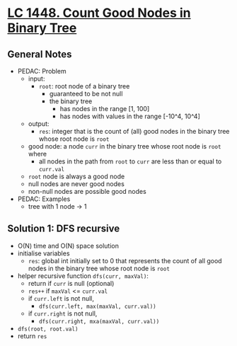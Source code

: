 # [LC 1448. Count Good Nodes in Binary Tree](https://leetcode.com/problems/count-good-nodes-in-binary-tree/description/)

## General Notes

- PEDAC: Problem
  - input:
    - `root`: root node of a binary tree
      - guaranteed to be not null
      - the binary tree
        - has nodes in the range \[1, 100]
        - has nodes with values in the range \[-10^4, 10^4]
  - output:
    - `res`: integer that is the count of (all) good nodes in the binary tree whose root node is `root`
  - good node: a node `curr` in the binary tree whose root node is `root` where
    - all nodes in the path from `root` to `curr` are less than or equal to `curr.val`
  - `root` node is always a good node
  - null nodes are never good nodes
  - non-null nodes are possible good nodes
- PEDAC: Examples
  - tree with 1 node -> 1

## Solution 1: DFS recursive

- O(N) time and O(N) space solution
- initialise variables
  - `res`: global int initially set to 0 that represents the count of all good nodes in the binary tree whose root node is `root`
- helper recursive function `dfs(curr, maxVal)`:
  - return if `curr` is null (optional)
  - `res++` if `maxVal` <= `curr.val`
  - if `curr.left` is not null,
    - `dfs(curr.left, max(maxVal, curr.val))`
  - if `curr.right` is not null,
    - `dfs(curr.right, mxa(maxVal, curr.val))`
- `dfs(root, root.val)`
- return `res`
